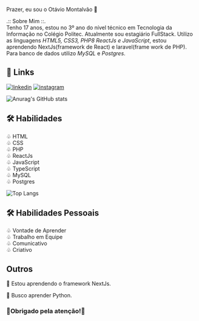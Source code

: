 
Prazer, eu sou o Otávio Montalvão 🚀

 .:: Sobre Mim ::.                                                  
Tenho 17 anos, estou no 3º ano do nível técnico em Tecnologia da Informação no Colégio Politec. Atualmente sou estagiário FullStack. Utilizo as linguagens *HTML5, CSS3, PHP8 ReactJs e JavaScript*, estou aprendendo NextJs(framework de React) e laravel(frame work de PHP). Para banco de dados utilizo *MySQL* e *Postgres*.



## 🔗 Links
[![linkedin](https://img.shields.io/badge/linkedin-0A66C2?style=for-the-badge&logo=linkedin&logoColor=white)](https://www.linkedin.com/in/otávio-montalvão-10355a207)
[![instagram](https://img.shields.io/badge/instagram-F56040?style=for-the-badge&logo=instagram&logoColor=white)](https://www.instagram.com/omontalvao_/)

![Anurag's GitHub stats](https://github-readme-stats.vercel.app/api?username=otavio16design&show_icons=true&theme=radical&include_all_commits=true)

## 🛠 Habilidades
♧ HTML                                                  
♧ CSS                                                  
♧ PHP                                                  
♧ ReactJs                                                  
♧ JavaScript                                                  
♧ TypeScript                                                 
♧ MySQL                                                  
♧ Postgres                                                  

![Top Langs](https://github-readme-stats.vercel.app/api/top-langs/?username=otavio16design&layout=compact&theme=radical)

## 🛠 Habilidades Pessoais
♧ Vontade de Aprender                                                  
♧ Trabalho em Equipe                                                  
♧ Comunicativo                                                  
♧ Criativo                                        


## Outros
🧠 Estou aprendendo o framework NextJs.

💭 Busco aprender Python.

### 🚀Obrigado pela atenção!🚀
